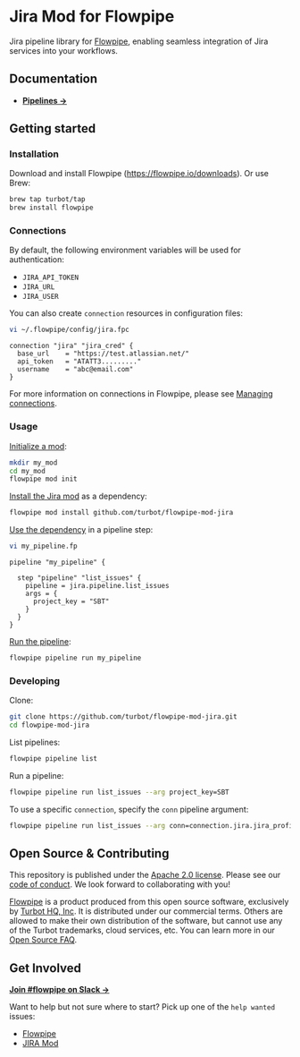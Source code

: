 # Jira Mod for Flowpipe

Jira pipeline library for [Flowpipe](https://flowpipe.io), enabling seamless integration of Jira services into your workflows.

## Documentation

- **[Pipelines →](https://hub.flowpipe.io/mods/turbot/jira/pipelines)**

## Getting started

### Installation

Download and install Flowpipe (https://flowpipe.io/downloads). Or use Brew:

```sh
brew tap turbot/tap
brew install flowpipe
```

### Connections

By default, the following environment variables will be used for authentication:

- `JIRA_API_TOKEN`
- `JIRA_URL`
- `JIRA_USER`

You can also create `connection` resources in configuration files:

```sh
vi ~/.flowpipe/config/jira.fpc
```

```hcl
connection "jira" "jira_cred" {
  base_url    = "https://test.atlassian.net/"
  api_token   = "ATATT3........."
  username    = "abc@email.com"
}
```

For more information on connections in Flowpipe, please see [Managing connections](https://flowpipe.io/docs/run/connections).

### Usage

[Initialize a mod](https://flowpipe.io/docs/build/index#initializing-a-mod):

```sh
mkdir my_mod
cd my_mod
flowpipe mod init
```

[Install the Jira mod](https://flowpipe.io/docs/build/mod-dependencies#mod-dependencies) as a dependency:

```sh
flowpipe mod install github.com/turbot/flowpipe-mod-jira
```

[Use the dependency](https://flowpipe.io/docs/build/write-pipelines/index) in a pipeline step:

```sh
vi my_pipeline.fp
```

```hcl
pipeline "my_pipeline" {

  step "pipeline" "list_issues" {
    pipeline = jira.pipeline.list_issues
    args = {
      project_key = "SBT"
    }
  }
}
```
[Run the pipeline](https://flowpipe.io/docs/run/pipelines):

```sh
flowpipe pipeline run my_pipeline
```

### Developing

Clone:

```sh
git clone https://github.com/turbot/flowpipe-mod-jira.git
cd flowpipe-mod-jira
```

List pipelines:

```sh
flowpipe pipeline list
```

Run a pipeline:

```sh
flowpipe pipeline run list_issues --arg project_key=SBT
```

To use a specific `connection`, specify the `conn` pipeline argument:

```sh
flowpipe pipeline run list_issues --arg conn=connection.jira.jira_profile --arg project_key=SBT
```

## Open Source & Contributing

This repository is published under the [Apache 2.0 license](https://www.apache.org/licenses/LICENSE-2.0). Please see our [code of conduct](https://github.com/turbot/.github/blob/main/CODE_OF_CONDUCT.md). We look forward to collaborating with you!

[Flowpipe](https://flowpipe.io) is a product produced from this open source software, exclusively by [Turbot HQ, Inc](https://turbot.com). It is distributed under our commercial terms. Others are allowed to make their own distribution of the software, but cannot use any of the Turbot trademarks, cloud services, etc. You can learn more in our [Open Source FAQ](https://turbot.com/open-source).

## Get Involved

**[Join #flowpipe on Slack →](https://flowpipe.io/community/join)**

Want to help but not sure where to start? Pick up one of the `help wanted` issues:

- [Flowpipe](https://github.com/turbot/flowpipe/labels/help%20wanted)
- [JIRA Mod](https://github.com/turbot/flowpipe-mod-jira/labels/help%20wanted)

